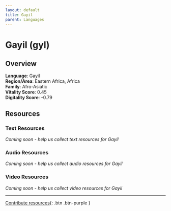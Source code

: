```yaml
---
layout: default
title: Gayil
parent: Languages
---
```


# Gayil (gyl)

## Overview

**Language**: Gayil  
**Region/Area**: Eastern Africa, Africa  
**Family**: Afro-Asiatic  
**Vitality Score**: 0.45  
**Digitality Score**: -0.79  

## Resources

### Text Resources
*Coming soon - help us collect text resources for Gayil*

### Audio Resources
*Coming soon - help us collect audio resources for Gayil*

### Video Resources
*Coming soon - help us collect video resources for Gayil*

---

[Contribute resources](https://fairtrain.github.io/){: .btn .btn-purple }
